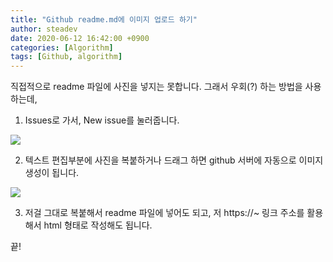 ```yaml
---
title: "Github readme.md에 이미지 업로드 하기"
author: steadev
date: 2020-06-12 16:42:00 +0900
categories: [Algorithm]
tags: [Github, algorithm]
---
```


직접적으로 readme 파일에 사진을 넣지는 못합니다. 그래서 우회(?) 하는 방법을 사용하는데, 


1. Issues로 가서, New issue를 눌러줍니다.
<img src="https://steadev.github.io/assets/images/git/2020-06-12-1.png" />

2. 텍스트 편집부분에 사진을 복붙하거나 드래그 하면 github 서버에 자동으로 이미지 생성이 됩니다. 
<img src="https://steadev.github.io/assets/images/git/2020-06-12-2.png" />

3. 저걸 그대로 복붙해서 readme 파일에 넣어도 되고, 저 https://~ 링크 주소를 활용해서 html 형태로 작성해도 됩니다.


끝!
